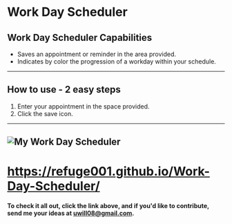 # Work Day Scheduler

## Work Day Scheduler Capabilities

- Saves an appointment or reminder in the area provided.
- Indicates by color the progression of a workday within your schedule.

---

## How to use - 2 easy steps

1. Enter your appointment in the space provided.
2. Click the save icon.

---

## ![My Work Day Scheduler](/assets/img/schedule.bmp)

# https://refuge001.github.io/Work-Day-Scheduler/

#### To check it all out, click the link above, and if you'd like to contribute, send me your ideas at uwill08@gmail.com.